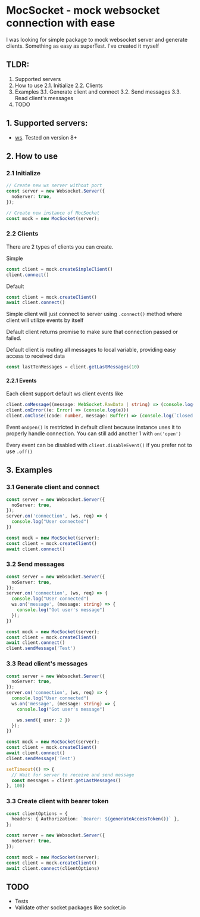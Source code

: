 # MocSocket - mock websocket connection with ease

I was looking for simple package to mock websocket server and generate clients. Something as easy as superTest. I've
created it myself

## TLDR:

1. Supported servers
2. How to use
   2.1. Initialize
   2.2. Clients
3. Examples
   3.1. Generate client and connect
   3.2. Send messages
   3.3. Read client's messages
4. TODO

## 1. Supported servers:

- [ws](https://www.npmjs.com/package/ws). Tested on version 8+

## 2. How to use

### 2.1 Initialize

```typescript
// Create new ws server without port
const server = new Websocket.Server({
  noServer: true,
});

// Create new instance of MocSocket
const mock = new MocSocket(server);
```

### 2.2 Clients

There are 2 types of clients you can create.

Simple

```typescript
const client = mock.createSimpleClient()
client.connect()
```

Default

```typescript
const client = mock.createClient()
await client.connect()
```

Simple client will just connect to server using `.connect()` method where client will utilize events by itself

Default client returns promise to make sure that connection passed or failed.

Default client is routing all messages to local variable, providing easy access to received data

```typescript
const lastTenMessages = client.getLastMessages(10)
```

#### 2.2.1 Events

Each client support default ws client events like

```typescript
client.onMessage((message: WebSocket.RawData | string) => (console.log(JSON.stringify(message))))
client.onError((e: Error) => (console.log(e)))
client.onClose((code: number, message: Buffer) => (console.log(`Closed with code ${code} `, message)))
```

Event `onOpen()` is restricted in default client because instance uses it to properly handle connection. You can
still add another 1 with `on('open')`

Every event can be disabled with `client.disableEvent()` if you prefer not to use `.off()`

## 3. Examples

### 3.1 Generate client and connect

```typescript
const server = new Websocket.Server({
  noServer: true,
});
server.on('connection', (ws, req) => {
  console.log("User connected")
})

const mock = new MocSocket(server);
const client = mock.createClient()
await client.connect()
```

### 3.2 Send messages

```typescript
const server = new Websocket.Server({
  noServer: true,
});
server.on('connection', (ws, req) => {
  console.log("User connected")
  ws.on('message', (message: string) => {
    console.log("Got user's message")
  });
})

const mock = new MocSocket(server);
const client = mock.createClient()
await client.connect()
client.sendMessage('Test')
```

### 3.3 Read client's messages

```typescript
const server = new Websocket.Server({
  noServer: true,
});
server.on('connection', (ws, req) => {
  console.log("User connected")
  ws.on('message', (message: string) => {
    console.log("Got user's message")

    ws.send({ user: 2 })
  });
})

const mock = new MocSocket(server);
const client = mock.createClient()
await client.connect()
client.sendMessage('Test')

setTimeout(() => {
  // Wait for server to receive and send message
  const messages = client.getLastMessages()
}, 100)
```

### 3.3 Create client with bearer token

```typescript
const clientOptions = {
  headers: { Authorization: `Bearer: ${generateAccessToken()}` },
};

const server = new Websocket.Server({
  noServer: true,
});

const mock = new MocSocket(server);
const client = mock.createClient()
await client.connect(clientOptions)
```

## TODO

- Tests
- Validate other socket packages like socket.io